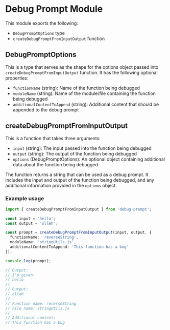 # Debug Prompt Module

This module exports the following:

- `DebugPromptOptions` type
- `createDebugPromptFromInputOutput` function

## DebugPromptOptions

This is a type that serves as the shape for the options object passed into `createDebugPromptFromInputOutput` function. It has the following optional properties:

- `functionName` (string): Name of the function being debugged
- `moduleName` (string): Name of the module/file containing the function being debugged
- `additionalContentToAppend` (string): Additional content that should be appended to the debug prompt

## createDebugPromptFromInputOutput

This is a function that takes three arguments:

- `input` (string): The input passed into the function being debugged
- `output` (string): The output of the function being debugged
- `options` (DebugPromptOptions): An optional object containing additional data about the function being debugged

The function returns a string that can be used as a debug prompt. It includes the input and output of the function being debugged, and any additional information provided in the `options` object.

### Example usage

```typescript
import { createDebugPromptFromInputOutput } from 'debug-prompt';

const input = 'hello';
const output = 'olleh';

const prompt = createDebugPromptFromInputOutput(input, output, {
  functionName: 'reverseString',
  moduleName: 'stringUtils.js',
  additionalContentToAppend: 'This function has a bug'
});

console.log(prompt);

// Output:
// I'm given:
// hello
//
// Output:
// olleh
//
// Function name: reverseString
// File name: stringUtils.js
//
// Additional content:
// This function has a bug
```